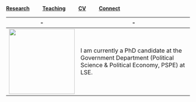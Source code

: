 [**Research**](Research.md) &nbsp; &nbsp; &nbsp; &nbsp; [**Teaching**](Teaching.md) &nbsp; &nbsp; &nbsp; &nbsp; [**CV**](CV.pdf) &nbsp; &nbsp; &nbsp; &nbsp; [**Connect**](Connect.md)

| - | - |
|---|---|
|<img src="sehoof.jpg" width="180">|I am currently a PhD candidate at the Government Department (Political Science & Political Economy, PSPE) at LSE.|



